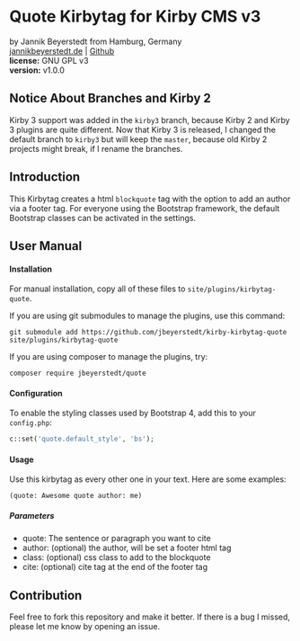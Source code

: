 # Quote Kirbytag for Kirby CMS v3
by Jannik Beyerstedt from Hamburg, Germany  
[jannikbeyerstedt.de](http://jannikbeyerstedt.de) | [Github](https://github.com/jbeyerstedt)  
**license:** GNU GPL v3  
**version:** v1.0.0

## Notice About Branches and Kirby 2
Kirby 3 support was added in the `kirby3` branch, because Kirby 2 and Kirby 3 plugins are quite different.
Now that Kirby 3 is released, I changed the default branch to `kirby3` but will keep the `master`, because old Kirby 2 projects might break, if I rename the branches.


## Introduction
This Kirbytag creates a html `blockquote` tag with the option to add an author via a footer tag.
For everyone using the Bootstrap framework, the default Bootstrap classes can be activated in the settings.


## User Manual

#### Installation
For manual installation, copy all of these files to `site/plugins/kirbytag-quote`.

If you are using git submodules to manage the plugins, use this command:
```
git submodule add https://github.com/jbeyerstedt/kirby-kirbytag-quote site/plugins/kirbytag-quote
```

If you are using composer to manage the plugins, try:
```
composer require jbeyerstedt/quote
```

#### Configuration
To enable the styling classes used by Bootstrap 4, add this to your `config.php`:

```php
c::set('quote.default_style', 'bs');
```

#### Usage
Use this kirbytag as every other one in your text. Here are some examples:

```
(quote: Awesome quote author: me)
```

##### Parameters

* quote: The sentence or paragraph you want to cite
* author: (optional) the author, will be set a footer html tag
* class: (optional) css class to add to the blockquote
* cite: (optional) cite tag at the end of the footer tag


## Contribution
Feel free to fork this repository and make it better. If there is a bug I missed, please let me know by opening an issue.
